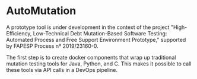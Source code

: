 # AutoMutation

A prototype tool is under development in the context of the project "High-Efficiency, Low-Technical Debt Mutation-Based Software Testing: Automated Process and Free Support Environment Prototype," supported by FAPESP Process nº 2019/23160-0.

The first step is to create docker components that wrap up traditional mutation testing tools for Java, Python, and C. This makes it possible to call these tools via API calls in a DevOps pipeline.
